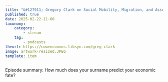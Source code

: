 ```yaml
---
title: "&#127911; Gregory Clark on Social Mobility, Migration, and Assortative Mating (Live at Mercatus)"
published: true
date: 2025-02-22-11-00
taxonomy:
    category:
        - stream
    tag:
        - podcasts
theurl: https://cowenconvos.libsyn.com/greg-clark
image: artwork-resized.JPEG
template: item
---
```


Episode summary: How much does your surname predict your economic fate?
